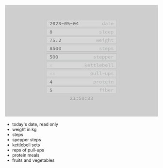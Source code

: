 ![today's report form](https://raw.githubusercontent.com/ksevelyar/fitlog-vue/main/doc/screens/report-form.png)

* today's date, read only
* weight in kg
* steps
* spepper steps
* kettlebell sets
* reps of pull-ups
* protein meals
* fruits and vegetables
